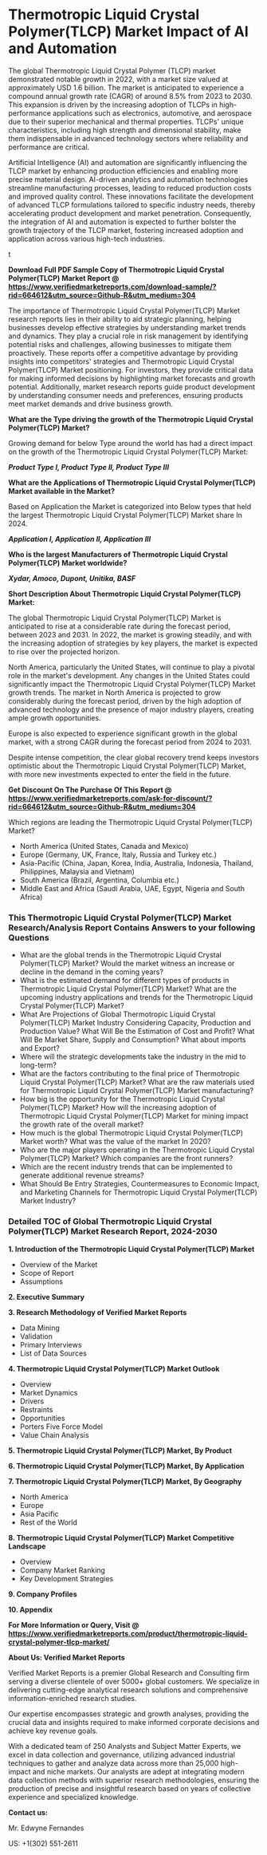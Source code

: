<meta name="title" content="Global Thermotropic Liquid Crystal Polymer(TLCP) Market Impact of AI and Automation"><meta name="description" content="The global Thermotropic Liquid Crystal Polymer (TLCP) market demonstrated notable growth in 2022, with a market size valued at approximately USD 1.6 billion. The marke"><meta name="title" content="Thermotropic Liquid Crystal Polymer(TLCP) Market Size, Share, Scope, Trends, Growth, Opportunities, Analysis, Forecast"><h1>Thermotropic Liquid Crystal Polymer(TLCP) Market Impact of AI and Automation</h1><p>The global Thermotropic Liquid Crystal Polymer (TLCP) market demonstrated notable growth in 2022, with a market size valued at approximately USD 1.6 billion. The market is anticipated to experience a compound annual growth rate (CAGR) of around 8.5% from 2023 to 2030. This expansion is driven by the increasing adoption of TLCPs in high-performance applications such as electronics, automotive, and aerospace due to their superior mechanical and thermal properties. TLCPs' unique characteristics, including high strength and dimensional stability, make them indispensable in advanced technology sectors where reliability and performance are critical.</p><p>Artificial Intelligence (AI) and automation are significantly influencing the TLCP market by enhancing production efficiencies and enabling more precise material design. AI-driven analytics and automation technologies streamline manufacturing processes, leading to reduced production costs and improved quality control. These innovations facilitate the development of advanced TLCP formulations tailored to specific industry needs, thereby accelerating product development and market penetration. Consequently, the integration of AI and automation is expected to further bolster the growth trajectory of the TLCP market, fostering increased adoption and application across various high-tech industries.</p>t</p><p id="" class=""><strong>Download Full PDF Sample Copy of Thermotropic Liquid Crystal Polymer(TLCP) Market Report @ <a href="https://www.verifiedmarketreports.com/download-sample/?rid=664612&utm_source=Github-R&utm_medium=304" target="_blank">https://www.verifiedmarketreports.com/download-sample/?rid=664612&utm_source=Github-R&utm_medium=304</a></strong></p><p>The importance of&nbsp;Thermotropic Liquid Crystal Polymer(TLCP) Market research reports lies in their ability to aid strategic planning, helping businesses develop effective strategies by understanding market trends and dynamics. They play a crucial role in risk management by identifying potential risks and challenges, allowing businesses to mitigate them proactively. These reports offer a competitive advantage by providing insights into competitors' strategies and Thermotropic Liquid Crystal Polymer(TLCP) Market positioning. For investors, they provide critical data for making informed decisions by highlighting market forecasts and growth potential. Additionally, market research reports guide product development by understanding consumer needs and preferences, ensuring products meet market demands and drive business growth.</p><p><strong>What are the&nbsp;Type driving the growth of the Thermotropic Liquid Crystal Polymer(TLCP) Market?</strong></p><p id="" class="">Growing demand for below Type around the world has had a direct impact on the growth of the Thermotropic Liquid Crystal Polymer(TLCP) Market:</p><em><strong>Product Type I, Product Type II, Product Type III</strong></em></p><strong>What are the&nbsp;Applications&nbsp;of Thermotropic Liquid Crystal Polymer(TLCP) Market available in the Market?</strong></p><p id="" class="">Based on Application the Market is categorized into Below types that held the largest Thermotropic Liquid Crystal Polymer(TLCP) Market share In 2024.</p><em><strong>Application I, Application II, Application III</strong></em></p><strong>Who is the largest Manufacturers of Thermotropic Liquid Crystal Polymer(TLCP) Market worldwide?</strong></p><p><em><strong>Xydar, Amoco, Dupont, Unitika, BASF</strong></em></p><p id="" class=""><strong>Short Description About Thermotropic Liquid Crystal Polymer(TLCP) Market:</strong></p><p>The global Thermotropic Liquid Crystal Polymer(TLCP) Market is anticipated to rise at a considerable rate during the forecast period, between 2023 and 2031. In 2022, the market is growing steadily, and with the increasing adoption of strategies by key players, the market is expected to rise over the projected horizon.</p><p>North America, particularly the United States, will continue to play a pivotal role in the market's development. Any changes in the United States could significantly impact the Thermotropic Liquid Crystal Polymer(TLCP) Market growth trends. The market in North America is projected to grow considerably during the forecast period, driven by the high adoption of advanced technology and the presence of major industry players, creating ample growth opportunities.</p><p>Europe is also expected to experience significant growth in the global market, with a strong CAGR during the forecast period from 2024 to 2031.</p><p>Despite intense competition, the clear global recovery trend keeps investors optimistic about the Thermotropic Liquid Crystal Polymer(TLCP) Market, with more new investments expected to enter the field in the future.</p><p id="" class=""><strong>Get Discount On The Purchase Of This Report @ <a href="https://www.verifiedmarketreports.com/ask-for-discount/?rid=664612&utm_source=Github-R&utm_medium=304" target="_blank">https://www.verifiedmarketreports.com/ask-for-discount/?rid=664612&utm_source=Github-R&utm_medium=304</a></strong></p>Which regions are leading the Thermotropic Liquid Crystal Polymer(TLCP) Market?</p><ul><li>North America (United States, Canada and Mexico)</li><li>Europe (Germany, UK, France, Italy, Russia and Turkey etc.)</li><li>Asia-Pacific (China, Japan, Korea, India, Australia, Indonesia, Thailand, Philippines, Malaysia and Vietnam)</li><li>South America (Brazil, Argentina, Columbia etc.)</li><li>Middle East and Africa (Saudi Arabia, UAE, Egypt, Nigeria and South Africa)</li></ul><h3 id="" class="">This Thermotropic Liquid Crystal Polymer(TLCP) Market Research/Analysis Report Contains Answers to your following Questions</h3><ul><li>What are the global trends in the Thermotropic Liquid Crystal Polymer(TLCP) Market? Would the market witness an increase or decline in the demand in the coming years?</li><li>What is the estimated demand for different types of products in Thermotropic Liquid Crystal Polymer(TLCP) Market? What are the upcoming industry applications and trends for the Thermotropic Liquid Crystal Polymer(TLCP) Market?</li><li>What Are Projections of Global Thermotropic Liquid Crystal Polymer(TLCP) Market Industry Considering Capacity, Production and Production Value? What Will Be the Estimation of Cost and Profit? What Will Be Market Share, Supply and Consumption? What about imports and Export?</li><li>Where will the strategic developments take the industry in the mid to long-term?</li><li>What are the factors contributing to the final price of Thermotropic Liquid Crystal Polymer(TLCP) Market? What are the raw materials used for Thermotropic Liquid Crystal Polymer(TLCP) Market manufacturing?</li><li>How big is the opportunity for the Thermotropic Liquid Crystal Polymer(TLCP) Market? How will the increasing adoption of Thermotropic Liquid Crystal Polymer(TLCP) Market for mining impact the growth rate of the overall market?</li><li>How much is the global Thermotropic Liquid Crystal Polymer(TLCP) Market worth? What was the value of the market In 2020?</li><li>Who are the major players operating in the Thermotropic Liquid Crystal Polymer(TLCP) Market? Which companies are the front runners?</li><li>Which are the recent industry trends that can be implemented to generate additional revenue streams?</li><li>What Should Be Entry Strategies, Countermeasures to Economic Impact, and Marketing Channels for Thermotropic Liquid Crystal Polymer(TLCP) Market Industry?</li></ul><h3 id="" class="">Detailed TOC of Global Thermotropic Liquid Crystal Polymer(TLCP) Market Research Report, 2024-2030</h3><p id="" class=""><strong>1. Introduction of the Thermotropic Liquid Crystal Polymer(TLCP) Market</strong></p><ul><li>Overview of the Market</li><li>Scope of Report</li><li>Assumptions</li></ul><p id="" class=""><strong>2. Executive Summary</strong></p><p id="" class=""><strong>3. Research Methodology of Verified Market Reports</strong></p><ul><li>Data Mining</li><li>Validation</li><li>Primary Interviews</li><li>List of Data Sources</li></ul><p id="" class=""><strong>4. Thermotropic Liquid Crystal Polymer(TLCP) Market Outlook</strong></p><ul><li>Overview</li><li>Market Dynamics</li><li>Drivers</li><li>Restraints</li><li>Opportunities</li><li>Porters Five Force Model</li><li>Value Chain Analysis</li></ul><p id="" class=""><strong>5. Thermotropic Liquid Crystal Polymer(TLCP) Market, By Product</strong></p><p id="" class=""><strong>6. Thermotropic Liquid Crystal Polymer(TLCP) Market, By Application</strong></p><p id="" class=""><strong>7. Thermotropic Liquid Crystal Polymer(TLCP) Market, By Geography</strong></p><ul><li>North America</li><li>Europe</li><li>Asia Pacific</li><li>Rest of the World</li></ul><p id="" class=""><strong>8. Thermotropic Liquid Crystal Polymer(TLCP) Market Competitive Landscape</strong></p><ul><li>Overview</li><li>Company Market Ranking</li><li>Key Development Strategies</li></ul><p id="" class=""><strong>9. Company Profiles</strong></p><p id="" class=""><strong>10. Appendix</strong></p><p id="" class=""><strong>For More Information or Query, Visit @ <a href="https://www.verifiedmarketreports.com/product/thermotropic-liquid-crystal-polymer-tlcp-market/" target="_blank">https://www.verifiedmarketreports.com/product/thermotropic-liquid-crystal-polymer-tlcp-market/</a></strong></p><p id="" class=""><strong>About Us: Verified Market Reports</strong></p><p id="" class="">Verified Market Reports is a premier Global Research and Consulting firm serving a diverse clientele of over 5000+ global customers. We specialize in delivering cutting-edge analytical research solutions and comprehensive information-enriched research studies.</p><p id="" class="">Our expertise encompasses strategic and growth analyses, providing the crucial data and insights required to make informed corporate decisions and achieve key revenue goals.</p><p id="" class="">With a dedicated team of 250 Analysts and Subject Matter Experts, we excel in data collection and governance, utilizing advanced industrial techniques to gather and analyze data across more than 25,000 high-impact and niche markets. Our analysts are adept at integrating modern data collection methods with superior research methodologies, ensuring the production of precise and insightful research based on years of collective experience and specialized knowledge.</p><p id="" class=""><strong>Contact us:</strong></p><p id="" class="">Mr. Edwyne Fernandes</p><p id="" class="">US: +1(302) 551-2611</p>